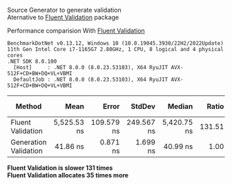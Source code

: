 Source Generator to generate validation <br />
Aternative to [Fluent Validation](https://github.com/FluentValidation/FluentValidation) package

Performance comparision With [Fluent Validation](https://github.com/FluentValidation/FluentValidation)

```
BenchmarkDotNet v0.13.12, Windows 10 (10.0.19045.3930/22H2/2022Update)
11th Gen Intel Core i7-1165G7 2.80GHz, 1 CPU, 8 logical and 4 physical cores
.NET SDK 8.0.100
  [Host]     : .NET 8.0.0 (8.0.23.53103), X64 RyuJIT AVX-512F+CD+BW+DQ+VL+VBMI
  DefaultJob : .NET 8.0.0 (8.0.23.53103), X64 RyuJIT AVX-512F+CD+BW+DQ+VL+VBMI
```

| Method                  | Mean        | Error      | StdDev     | Median      | Ratio  | RatioSD | Allocated | Alloc Ratio |
|------------------------ |------------:|-----------:|-----------:|------------:|-------:|--------:|----------:|------------:|
| Fluent Validation       | 5,525.53 ns | 109.579 ns | 249.567 ns | 5,420.75 ns | 131.51 |    8.11 |   10024 B |       35.80 |
| Generation Validation   |    41.86 ns |   0.871 ns |   1.699 ns |    40.99 ns |   1.00 |    0.00 |     280 B |        1.00 |


**Fluent Validation is slower 131 times** <br/>
**Fluent Validation allocates 35 times more** <br/>